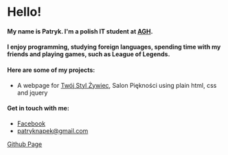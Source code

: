 # Hello!

#### My name is Patryk. I'm a polish IT student at [AGH](https://www.agh.edu.pl).
#### I enjoy programming, studying foreign languages, spending time with my friends and playing games, such as League of Legends.

#### Here are some of my projects:
* A webpage for [Twój Styl Żywiec](https://twojstylzywiec.pl), Salon Piękności using plain html, css and jquery


#### Get in touch with me:
* [Facebook](https://www.facebook.com/patryk.knapek.1)
* <patryknapek@gmail.com>

[Github Page](razogarz.github.io)
